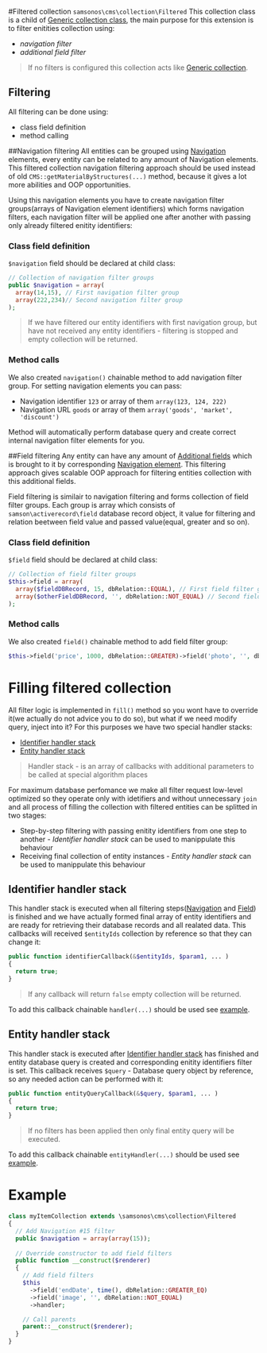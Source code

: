 #Filtered collection ```samsonos\cms\collection\Filtered```
This collection class is a child of [Generic collection class](Generic.md), the main purpose for this extension is to filter enitities collection using:
* *navigation filter*
* *additional field filter*

> If no filters is configured this collection acts like [Generic collection](Generic.md).

## Filtering
All filtering can be done using: 
* class field definition
* method calling

##Navigation filtering
All entities can be grouped using [Navigation](../Navigation.md) elements, every entity can be related to any amount of Navigation elements. This filtered collection navigation filtering approach should be used instead of old ```CMS::getMaterialByStructures(...)``` method, because it gives a lot more abilities and OOP opportunities.

Using this navigation elements you have to create navigation filter groups(arrays of Navigation element identifiers) which forms navigation filters, each navigation filter will be applied one after another with passing only already filtered enitity identifiers:

### Class field definition
```$navigation``` field should be declared at child class:
```php
// Collection of navigation filter groups
public $navigation = array(
  array(14,15), // First navigation filter group
  array(222,234)// Second navigation filter group
);
```

> If we have filtered our entity identifiers with first navigation group, but have not received any entity identifiers -  filtering is stopped and empty collection will be returned. 

### Method calls
We also created ```navigation()``` chainable method to add navigation filter group. For setting navigation elements you can pass: 
* Navigation identifier ```123``` or array of them ```array(123, 124, 222)```
* Navigation URL ```goods``` or array of them ```array('goods', 'market', 'discount')```

Method will automatically perform database query and create correct internal navigation filter elements for you.

##Field filtering
Any entity can have any amount of [Additional fields](../AdditionalField.md) which is brought to it by corresponding [Navigation element](../Navigation.md). This filtering approach gives scalable OOP approach for filtering entities collection with this additional fields. 

Field filtering is similair to navigation filtering and forms collection of field filter groups. Each group is array which consists of ```samson\activerecord\field``` database record object, it value for filtering and relation beetween field value and passed value(equal, greater and so on). 

### Class field definition
```$field``` field should be declared at child class:
```php
// Collection of field filter groups
$this->field = array(
  array($fieldDBRecord, 15, dbRelation::EQUAL), // First field filter group
  array($otherFieldDBRecord, '', dbRelation::NOT_EQUAL) // Second field filter group
);
```

### Method calls
We also created ```field()``` chainable method to add field filter group:
```php 
$this->field('price', 1000, dbRelation::GREATER)->field('photo', '', dbRelation::NOT_EQUAL);
```

# Filling filtered collection
All filter logic is implemented in ```fill()``` method so you wont have to override it(we actually do not advice you to do so), but what if we need modify query, inject into it? For this purposes we have two special handler stacks:
* [Identifier handler stack](#identifier-handler-stack)
* [Entity handler stack](#entity-handler-stack)

> Handler stack - is an array of callbacks with additional parameters to be called at special algorithm places

For maximum database perfomance we make all filter request low-level optimized so they operate only with idetifiers and without unnecessary ```join``` and all process of filling the collection with filtered entities can be splitted in two stages:
* Step-by-step filtering with passing enitity identifiers from one step to another - *Identifier handler stack* can be used to manippulate this behaviour 
* Receiving final collection of entity instances - *Entity handler stack* can be used to manippulate this behaviour 

## Identifier handler stack
This handler stack is executed when all filtering steps([Navigation](#navigation-filtering) and [Field](#field-filtering)) is finished and we have actually formed final array of entity identifiers and are ready for retrieving their database records and all realated data. This callbacks will received ```$entityIds``` collection by reference so that they can change it:
```php
public function identifierCallback(&$entityIds, $param1, ... )
{
  return true;
}
```
> If any callback will return ```false``` empty collection will be returned.

To add this callback chainable ```handler(...)``` should be used see [example](#example).

## Entity handler stack
This handler stack is executed after [Identifier handler stack](#identifier-handler-stack) has finished and entity database query is created and corresponding enitity identifiers filter is set. This callback receives ```$query``` - Database query object by reference, so any needed action can be performed with it:
```php
public function entityQueryCallback(&$query, $param1, ... )
{
  return true;
}
```

> If no filters has been applied then only final entity query will be executed.

To add this callback chainable ```entityHandler(...)``` should be used see [example](#example).

# Example
```php
class myItemCollection extends \samsonos\cms\collection\Filtered
{
  // Add Navigation #15 filter
  public $navigation = array(array(15));
  
  // Override constructor to add field filters
  public function __construct($renderer)
  {
    // Add field filters
    $this
      ->field('endDate', time(), dbRelation::GREATER_EQ)
      ->field('image', '', dbRelation::NOT_EQUAL)
      ->handler;

    // Call parents
    parent::__construct($renderer);
  }
}
```
